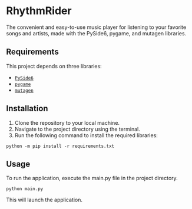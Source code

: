 # RhythmRider
The convenient and easy-to-use music player for listening to your favorite songs and artists, made with the PySide6, pygame, and mutagen libraries.

## Requirements
This project depends on three libraries: 
+ [`PySide6`](https://doc.qt.io/qtforpython-6/index.html)
+ [`pygame`](https://www.pygame.org/)
+ [`mutagen`](https://mutagen.readthedocs.io/en/latest/)

## Installation
1. Clone the repository to your local machine.
2. Navigate to the project directory using the terminal.
3. Run the following command to install the required libraries:
```
python -m pip install -r requirements.txt
```

## Usage
To run the application, execute the main.py file in the project directory.
```
python main.py
```
This will launch the application.

